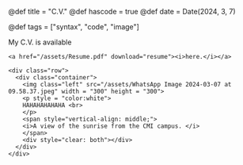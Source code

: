 @def title = "C.V."
@def hascode = true
@def date = Date(2024, 3, 7)

@def tags = ["syntax", "code", "image"]


My C.V. is available 
~~~
<a href="/assets/Resume.pdf" download="resume"><i>here.</i></a>
~~~

~~~
<div class="row">
  <div class="container">
    <img class="left" src="/assets/WhatsApp Image 2024-03-07 at 09.58.37.jpeg" width = "300" height = "300">
    <p style = "color:white">
    HAHAHAHAHAHA <br>
    </p>
    <span style="vertical-align: middle;">
    <i>A view of the sunrise from the CMI campus. </i>
    </span>     
    <div style="clear: both"></div> 
  </div>
</div>
~~~
